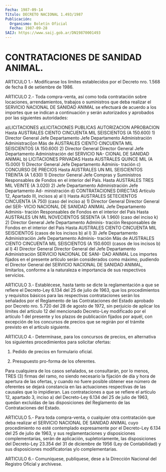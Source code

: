 ```yaml
---
Fecha: 1987-09-14
Título: DECRETO NACIONAL 1.493/1987
Publicación:
  Organismo: Boletín Oficial
  Fecha: 1987-09-28
SAIJ: https://www.saij.gob.ar/DN19870001493
---
```

# CONTRATACIONES DE SANIDAD ANIMAL.

<a id="1"></a>
ARTICULO  1.-  Modifícanse  los límites establecidos por el Decreto nro. 1.568 de fecha 8 de setiembre de 1986.

<a id="2"></a>
ARTICULO  2.-  Toda  compra-venta, así como toda contratación sobre locaciones,  arrendamientos,    trabajos  o  suministros  que  deba realizar el SERVICIO NACIONAL DE  SANIDAD  ANIMAL  se  efectuará de acuerdo  a  los  importes  que  se  indican  a continuación y serán autorizados y aprobados por las siguientes autoridades:

 a)LICITACIONES  a)LICITACIONES PUBLICAS   AUTORIZACION                              APROBACION   Hasta AUSTRALES CIENTO CINCUENTA MIL   SEISCIENTOS (A 150.600)  1) Director General                        Jefe Departamento    Jefe Departamento Administración       Administraci[on    Más de AUSTRALES CIENTO CINCUENTA MIL    SEISCIENTOS (A 150.600)  2) Director General                        Director General    Jefe Departamento Administración       del SERVICIO NA-                                            CIONAL DE SANIDAD                                            ANIMAL  b) LICITACIONES PRIVADAS    Hasta AUSTRALES QUINCE MIL (A 15.000)  1) Director General               Jefe Departamento Adminis-                                   tración  c) CONCURSO DE PRECIOS    Hasta AUSTRALES UN MIL SEISCIENTOS    TREINTA (A 1.630)  1) Director General            Jefe Compras y Suministros                                Responsables de Fondos en                                el interior del País.  Hasta AUSTRALES TRES MIL VEINTE  (A 3.020)  2) Jefe Departamento Administración  Jefe Departamento Ad-                                        ministración  d) CONTRATACIONES DIRECTAS       Artículo 12, Apartado III,                                  incisos a) al l)   Hasta AUSTRALES SETECIENTOS CINCUENTA   (A 750)                        (caso del inciso a)  1) Director General              Director General del SER-                                  VICIO NACIONAL DE SANIDAD                                  ANIMAL                                  Jefe Departamento Adminis-                                  tración                                  Responsables de Fondos en                                  el interior del País   Hasta AUSTRALES UN MIL NOVECIENTOS   SESENTA (A 1.960)              (caso del inciso k)  2) Director General              Jefe Departamento Adminis-                                  tración                                  Responsables de Fondos en                                  el interior del País  Hasta AUSTRALES CIENTO CINCUENTA MIL  SEISCIENTOS                     (casos de los incisos b)                                   al l)  3) Jefe Departamento Administración                                   Jefe Departamento Adminis-                                   tración  Más de AUSTRALES CIENTO CINCUENTA MIL  SEISCIENTOS (A 150.600)           (casos de los incisos b)                                    al l)  4) Director General               Director General del  Jefe Departamento Administración SERVICIO NACIONAL DE SANI-                                   DAD ANIMAL   Los  importes  fijados  en el presente artículo serán  considerados como máximo, pudiendo el  Director General del SERVICIO NACIONAL DE SANIDAD ANIMAL, limitarlos,  conforme a la naturaleza e importancia de sus respectivos servicios.

<a id="3"></a>
ARTICULO  3.- Establécese, hasta tanto se dicte la reglamentación a que se refiere  el  Decreto-Ley  6.134 del 25 de julio de 1963, que los  procedimientos  y  requisitos  básicos  para  las  respectivas contrataciones  serán  los  señalados  por  el  Reglamento  de  las Contrataciones del Estado aprobado por Decreto  nro.  5.720  del 28 de  agosto  de  1972,  sin  perjuicio  de  aplicar  los límites del artículo 12 del mencionado Decreto-Ley modificado por  el  artículo 1  del presente y los plazos de publicación fijados por aquél,  con excepción  de  los  concursos  de  precios  que  se  regirán por el trámite previsto en el artículo siguiente.

<a id="4"></a>
ARTICULO  4.-  Determínase,  para  los  concursos  de  precios,  en alternativa  los  siguientes procedimientos para solicitar ofertas:

1) Pedido de precios en formulario oficial.

2) Presupuesto pro-forma de los oferentes.

Para cualquiera de  los  casos  señalados,  se  consultarán, por lo menos,  TRES (3) firmas del ramo, no siendo necesario  la  fijación de día y  hora  de  apertura  de  las  ofertas,  y  cuando no fuere posible  obtener  ese  número de oferentes se dejará constancia  en las actuaciones respectivas  de las causales que lo impidieran. Las contrataciones a que se refiere  el artículo 12, apartado 3, inciso a) del Decreto-Ley 6.134 del 25 de  julio de 1963, quedan excluídas de  las  disposiciones  del Reglamento de  las  Contrataciones  del Estado.

<a id="5"></a>
ARTICULO  5.- Para toda compra-venta, o cualquier otra contratación que deba realizar  el  SERVICIO  NACIONAL  DE  SANIDAD  ANIMAL cuyo procedimiento  no  esté contemplado expresamente por el Decreto-Ley 6.134 del 25 de julio de 1963, y sus reglamentaciones y disposiciones complementarias, serán de aplicación, supletoriamente, las  disposiciones  del  Decreto-Ley 23.354 del 31 de  diciembre  de 1956 (Ley de Contabilidad)  y  sus  disposiciones modificatorias y/o complementarias.

<a id="6"></a>
ARTICULO  6.- Comuníquese, publíquese, dese a la Dirección Nacional del Registro Oficial y archívese.